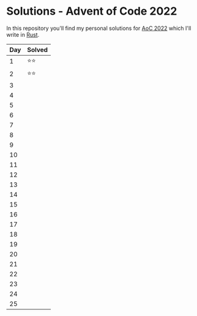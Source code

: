 # Solutions - Advent of Code 2022

In this repository you'll find my personal solutions for [AoC 2022](adventofcode.com/2022) which I'll write in [Rust](https://www.rust-lang.org/).

| Day | Solved |
| --- | ------ |
| 1   | ⭐⭐   |
| 2   | ⭐⭐   |
| 3   |        |
| 4   |        |
| 5   |        |
| 6   |        |
| 7   |        |
| 8   |        |
| 9   |        |
| 10  |        |
| 11  |        |
| 12  |        |
| 13  |        |
| 14  |        |
| 15  |        |
| 16  |        |
| 17  |        |
| 18  |        |
| 19  |        |
| 20  |        |
| 21  |        |
| 22  |        |
| 23  |        |
| 24  |        |
| 25  |        |
